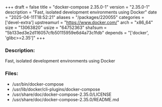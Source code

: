 +++
draft = false
title = "docker-compose 2.35.0-1"
version = "2.35.0-1"
description = "Fast, isolated development environments using Docker"
date = "2025-04-11T18:52:21"
aliases = "/packages/220055"
categories = ['devel-extra']
upstreamurl = "https://www.docker.com/"
arch = "x86_64"
size = "13063820"
usize = "64752363"
sha1sum = "5b133ed3e2d116057cfb50115959e6d4a73c1fdb"
depends = "['docker', 'glibc>=2.35']"
+++
### Description: 
Fast, isolated development environments using Docker

### Files: 
* /usr/bin/docker-compose
* /usr/lib/docker/cli-plugins/docker-compose
* /usr/share/doc/docker-compose-2.35.0/LICENSE
* /usr/share/doc/docker-compose-2.35.0/README.md
